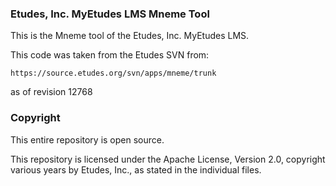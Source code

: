 ### Etudes, Inc. MyEtudes LMS Mneme Tool

This is the Mneme tool of the Etudes, Inc. MyEtudes LMS.

This code was taken from the Etudes SVN from:

```https://source.etudes.org/svn/apps/mneme/trunk```

as of revision 12768

### Copyright

This entire repository is open source.

This repository is licensed under the Apache License, Version 2.0, copyright various years by Etudes, Inc., as stated in the individual files.
